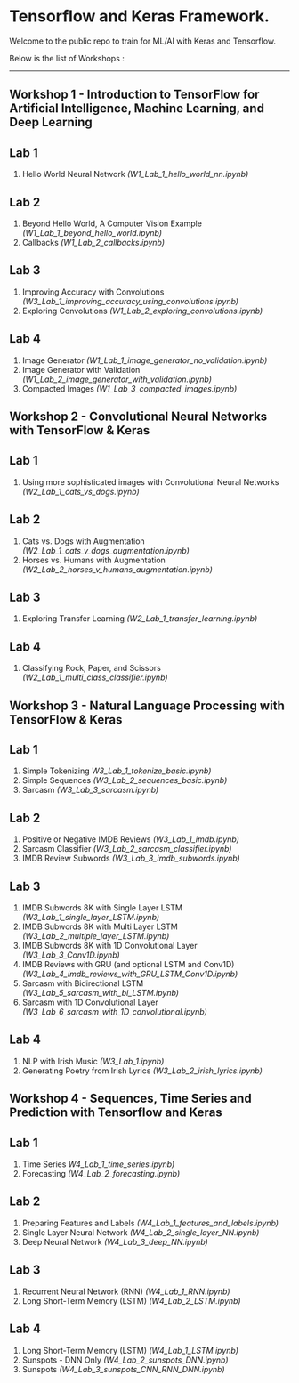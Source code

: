 # Tensorflow and Keras Framework.

Welcome to the public repo to train for ML/AI with Keras and Tensorflow.

Below is the list of Workshops :

-----

## Workshop 1 - Introduction to TensorFlow for Artificial Intelligence, Machine Learning, and Deep Learning

## Lab 1

1. Hello World Neural Network _(W1_Lab_1_hello_world_nn.ipynb)_

## Lab 2

1. Beyond Hello World, A Computer Vision Example _(W1_Lab_1_beyond_hello_world.ipynb)_
2. Callbacks _(W1_Lab_2_callbacks.ipynb)_

## Lab 3

1. Improving Accuracy with Convolutions _(W3_Lab_1_improving_accuracy_using_convolutions.ipynb)_
2. Exploring Convolutions _(W1_Lab_2_exploring_convolutions.ipynb)_

## Lab 4

1. Image Generator _(W1_Lab_1_image_generator_no_validation.ipynb)_
2. Image Generator with Validation _(W1_Lab_2_image_generator_with_validation.ipynb)_
3. Compacted Images _(W1_Lab_3_compacted_images.ipynb)_

## Workshop 2 - Convolutional Neural Networks with TensorFlow & Keras

## Lab 1

1. Using more sophisticated images with Convolutional Neural Networks _(W2_Lab_1_cats_vs_dogs.ipynb)_

## Lab 2

1. Cats vs. Dogs with Augmentation _(W2_Lab_1_cats_v_dogs_augmentation.ipynb)_
2. Horses vs. Humans with Augmentation _(W2_Lab_2_horses_v_humans_augmentation.ipynb)_

## Lab 3 

1. Exploring Transfer Learning _(W2_Lab_1_transfer_learning.ipynb)_

## Lab 4

1. Classifying Rock, Paper, and Scissors _(W2_Lab_1_multi_class_classifier.ipynb)_

## Workshop 3 - Natural Language Processing with TensorFlow & Keras

## Lab 1

1. Simple Tokenizing _W3_Lab_1_tokenize_basic.ipynb)_
2. Simple Sequences _(W3_Lab_2_sequences_basic.ipynb)_
3. Sarcasm _(W3_Lab_3_sarcasm.ipynb)_

## Lab 2

1. Positive or Negative IMDB Reviews _(W3_Lab_1_imdb.ipynb)_
2. Sarcasm Classifier _(W3_Lab_2_sarcasm_classifier.ipynb)_
3. IMDB Review Subwords _(W3_Lab_3_imdb_subwords.ipynb)_

## Lab 3

1. IMDB Subwords 8K with Single Layer LSTM _(W3_Lab_1_single_layer_LSTM.ipynb)_
2. IMDB Subwords 8K with Multi Layer LSTM _(W3_Lab_2_multiple_layer_LSTM.ipynb)_
3. IMDB Subwords 8K with 1D Convolutional Layer _(W3_Lab_3_Conv1D.ipynb)_
4. IMDB Reviews with GRU (and optional LSTM and Conv1D) _(W3_Lab_4_imdb_reviews_with_GRU_LSTM_Conv1D.ipynb)_
5. Sarcasm with Bidirectional LSTM _(W3_Lab_5_sarcasm_with_bi_LSTM.ipynb)_
6. Sarcasm with 1D Convolutional Layer _(W3_Lab_6_sarcasm_with_1D_convolutional.ipynb)_

## Lab 4

1. NLP with Irish Music _(W3_Lab_1.ipynb)_
2. Generating Poetry from Irish Lyrics _(W3_Lab_2_irish_lyrics.ipynb)_

## Workshop 4 - Sequences, Time Series and Prediction with Tensorflow and Keras

## Lab 1

1. Time Series _W4_Lab_1_time_series.ipynb)_
2. Forecasting _(W4_Lab_2_forecasting.ipynb)_

## Lab 2

1. Preparing Features and Labels _(W4_Lab_1_features_and_labels.ipynb)_
2. Single Layer Neural Network _(W4_Lab_2_single_layer_NN.ipynb)_
3. Deep Neural Network _(W4_Lab_3_deep_NN.ipynb)_

## Lab 3

1. Recurrent Neural Network (RNN) _(W4_Lab_1_RNN.ipynb)_
2. Long Short-Term Memory (LSTM) _(W4_Lab_2_LSTM.ipynb)_

## Lab 4

1. Long Short-Term Memory (LSTM) _(W4_Lab_1_LSTM.ipynb)_
2. Sunspots - DNN Only _(W4_Lab_2_sunspots_DNN.ipynb)_
3. Sunspots _(W4_Lab_3_sunspots_CNN_RNN_DNN.ipynb)_
